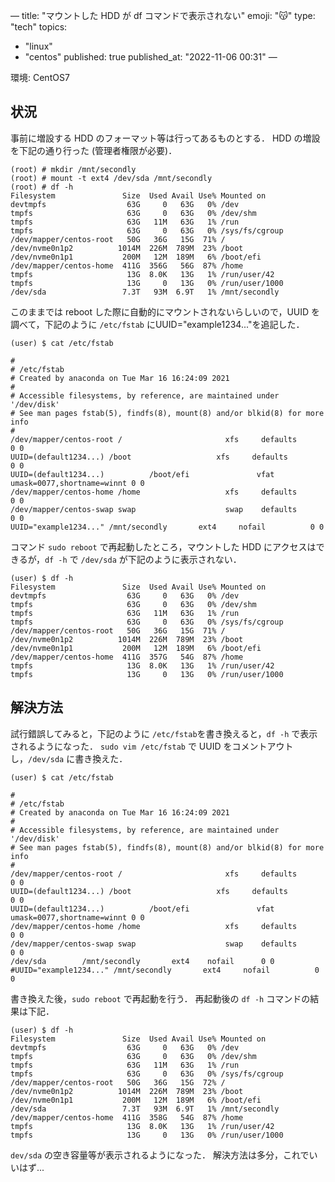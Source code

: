 —
title: "マウントした HDD が df コマンドで表示されない"
emoji: "😽"
type: "tech"
topics:
  - "linux"
  - "centos"
published: true
published_at: "2022-11-06 00:31"
—

環境: CentOS7

## 状況 

事前に増設する HDD のフォーマット等は行ってあるものとする．
HDD の増設を下記の通り行った (管理者権限が必要)．

```
(root) # mkdir /mnt/secondly
(root) # mount -t ext4 /dev/sda /mnt/secondly
(root) # df -h
Filesystem               Size  Used Avail Use% Mounted on
devtmpfs                  63G     0   63G   0% /dev
tmpfs                     63G     0   63G   0% /dev/shm
tmpfs                     63G   11M   63G   1% /run
tmpfs                     63G     0   63G   0% /sys/fs/cgroup
/dev/mapper/centos-root   50G   36G   15G  71% /
/dev/nvme0n1p2          1014M  226M  789M  23% /boot
/dev/nvme0n1p1           200M   12M  189M   6% /boot/efi
/dev/mapper/centos-home  411G  356G   56G  87% /home
tmpfs                     13G  8.0K   13G   1% /run/user/42
tmpfs                     13G     0   13G   0% /run/user/1000
/dev/sda                 7.3T   93M  6.9T   1% /mnt/secondly
```

このままでは reboot した際に自動的にマウントされないらしいので，UUID を調べて，下記のように `/etc/fstab` にUUID="example1234..."を追記した．

```
(user) $ cat /etc/fstab 

#
# /etc/fstab
# Created by anaconda on Tue Mar 16 16:24:09 2021
#
# Accessible filesystems, by reference, are maintained under '/dev/disk'
# See man pages fstab(5), findfs(8), mount(8) and/or blkid(8) for more info
#
/dev/mapper/centos-root /                       xfs     defaults        0 0
UUID=(default1234...) /boot                   xfs     defaults        0 0
UUID=(default1234...)          /boot/efi               vfat    umask=0077,shortname=winnt 0 0
/dev/mapper/centos-home /home                   xfs     defaults        0 0
/dev/mapper/centos-swap swap                    swap    defaults        0 0
UUID="example1234..." /mnt/secondly       ext4     nofail          0 0
```

コマンド `sudo reboot` で再起動したところ，マウントした HDD にアクセスはできるが，`df -h` で `/dev/sda` が下記のように表示されない．

```
(user) $ df -h
Filesystem               Size  Used Avail Use% Mounted on
devtmpfs                  63G     0   63G   0% /dev
tmpfs                     63G     0   63G   0% /dev/shm
tmpfs                     63G   11M   63G   1% /run
tmpfs                     63G     0   63G   0% /sys/fs/cgroup
/dev/mapper/centos-root   50G   36G   15G  71% /
/dev/nvme0n1p2          1014M  226M  789M  23% /boot
/dev/nvme0n1p1           200M   12M  189M   6% /boot/efi
/dev/mapper/centos-home  411G  357G   54G  87% /home
tmpfs                     13G  8.0K   13G   1% /run/user/42
tmpfs                     13G     0   13G   0% /run/user/1000
```

## 解決方法

試行錯誤してみると，下記のように `/etc/fstab`を書き換えると，`df -h` で表示されるようになった．
`sudo vim /etc/fstab` で UUID をコメントアウトし，`/dev/sda` に書き換えた．

```
(user) $ cat /etc/fstab 

#
# /etc/fstab
# Created by anaconda on Tue Mar 16 16:24:09 2021
#
# Accessible filesystems, by reference, are maintained under '/dev/disk'
# See man pages fstab(5), findfs(8), mount(8) and/or blkid(8) for more info
#
/dev/mapper/centos-root /                       xfs     defaults        0 0
UUID=(default1234...) /boot                   xfs     defaults        0 0
UUID=(default1234...)          /boot/efi               vfat    umask=0077,shortname=winnt 0 0
/dev/mapper/centos-home /home                   xfs     defaults        0 0
/dev/mapper/centos-swap swap                    swap    defaults        0 0
/dev/sda		/mnt/secondly		ext4 	nofail 		0 0
#UUID="example1234..." /mnt/secondly       ext4     nofail          0 0
```

書き換えた後，`sudo reboot` で再起動を行う．
再起動後の `df -h` コマンドの結果は下記． 

```
(user) $ df -h
Filesystem               Size  Used Avail Use% Mounted on
devtmpfs                  63G     0   63G   0% /dev
tmpfs                     63G     0   63G   0% /dev/shm
tmpfs                     63G   11M   63G   1% /run
tmpfs                     63G     0   63G   0% /sys/fs/cgroup
/dev/mapper/centos-root   50G   36G   15G  72% /
/dev/nvme0n1p2          1014M  226M  789M  23% /boot
/dev/nvme0n1p1           200M   12M  189M   6% /boot/efi
/dev/sda                 7.3T   93M  6.9T   1% /mnt/secondly
/dev/mapper/centos-home  411G  358G   54G  87% /home
tmpfs                     13G  8.0K   13G   1% /run/user/42
tmpfs                     13G     0   13G   0% /run/user/1000
```

`dev/sda` の空き容量等が表示されるようになった．
解決方法は多分，これでいいはず...